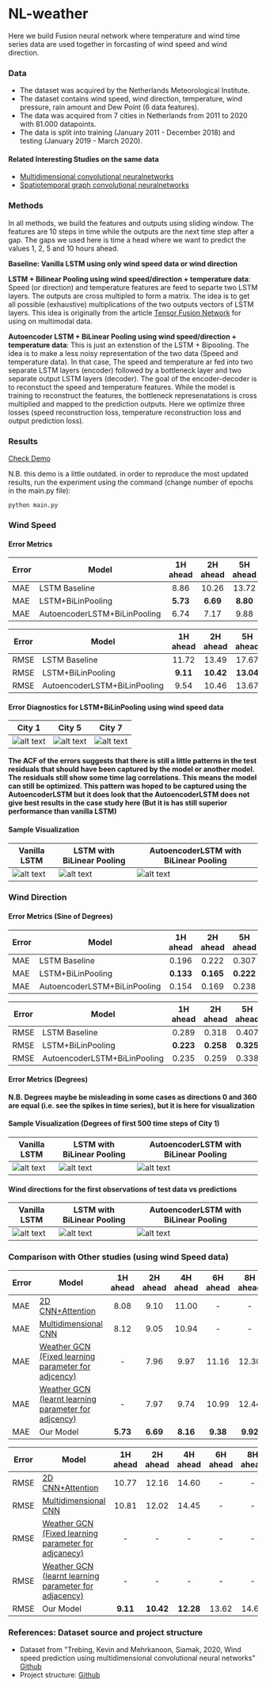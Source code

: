 # NL-weather

Here we build Fusion neural network where temperature and wind time series data are used together in forcasting of wind speed and wind direction. 

### Data

- The dataset was acquired by the Netherlands Meteorological Institute.
- The dataset contains wind speed, wind direction, temperature, wind pressure, rain amount and Dew Point (6 data features). 
- The data was acquired from 7 cities in Netherlands from 2011 to 2020 with 81.000 datapoints. 
- The data is split into training (January 2011 - December 2018) and testing (January 2019 - March 2020).

#### Related Interesting Studies on the same data

- [Multidimensional convolutional neuralnetworks](https://github.com/HansBambel/multidim_conv)
- [Spatiotemporal graph convolutional neuralnetworks](https://github.com/tstanczyk95/WeatherGCNet)

### Methods
In all methods, we build the features and outputs using sliding window. The features are 10 steps in time while the outputs are the next time step after a gap. The gaps we used here is time a head where we want to predict the values 1, 2, 5 and 10 hours ahead. 

**Baseline: Vanilla LSTM using only wind speed data or wind direction**

**LSTM + Bilinear Pooling using wind speed/direction + temperature data**:
Speed (or direction) and temperature features are feed to separte two LSTM layers. The outputs are cross multipled to form a matrix. The idea is to get all possible (exhaustive) multiplications of the two outputs vectors of LSTM layers. This idea is originally from the article [Tensor Fusion Network](https://arxiv.org/abs/1707.07250) for using on multimodal data.

**Autoencoder LSTM + BiLinear Pooling using wind speed/direction + temperature data**:
This is just an extenstion of the LSTM + Bipooling. The idea is to make a less noisy representation of the two data (Speed and temperature data). In that case, The speed and temperature ar fed into two separate LSTM layers (encoder) followed by a bottleneck layer and two separate output LSTM layers (decoder). The goal of the encoder-decoder is to reconstuct the speed and temperature features. While the model is training to reconstruct the features, the bottleneck represenatations is cross multiplied and mapped to the prediction outputs. Here we optimize three losses (speed reconstruction loss, temperature reconstruction loss and output prediction loss).


### Results
[Check Demo](https://github.com/mhmdrdwn/NLweather/blob/main/demo.ipynb)

N.B. this demo is a little outdated. in order to reproduce the most updated results,
run the experiment using the command (change number of epochs in the main.py file):
```
python main.py
```

### Wind Speed

#### Error Metrics

| Error | Model                        | 1H ahead |2H ahead  | 5H ahead|10H ahead  |
|-------| ---------------------------- |:--------:|:--------:|:-------:|:---------:|
| MAE   | LSTM Baseline                |  8.86    | 10.26    |  13.72  |   16.36   | 
| MAE   | LSTM+BiLinPooling            |  **5.73**| **6.69** |**8.80** |  **10.72**| 
| MAE   | AutoencoderLSTM+BiLinPooling |  6.74    | 7.17     |  9.88   |   11.09   | 


| Error | Model                        | 1H ahead |2H ahead  | 5H ahead|10H ahead  |
|-------| ---------------------------- |:--------:|:--------:|:-------:|:---------:|
| RMSE  | LSTM Baseline                |  11.72   | 13.49    |  17.67  |   20.95   | 
| RMSE  | LSTM+BiLinPooling            |  **9.11**| **10.42**|**13.04**| **15.42** |  
| RMSE  | AutoencoderLSTM+BiLinPooling |  9.54    |  10.46   |  13.67  |   15.62   | 


#### Error Diagnostics for LSTM+BiLinPooling using wind speed data
| City 1  | City 5 | City 7 |
|---------------| ---------------------------|-------------------------------------- |
| ![alt text](https://github.com/mhmdrdwn/NLweather/blob/main/plots/city1_error.png) | ![alt text](https://github.com/mhmdrdwn/NLweather/blob/main/plots/city5_error.png) | ![alt text](https://github.com/mhmdrdwn/NLweather/blob/main/plots/city7_error.png) |

**The ACF of the errors suggests that there is still a little patterns in the test residuals that should have been captured by the model or another model. The residuals still show some time lag correlations. This means the model can still be optimized. This pattern was hoped to be captured using the AutoencoderLSTM but it does look that the AutoencoderLSTM does not give best results in the case study here (But it is has still superior performance than vanilla LSTM)**

#### Sample Visualization

| Vanilla LSTM  | LSTM with BiLinear Pooling | AutoencoderLSTM with BiLinear Pooling |
|---------------| ---------------------------|-------------------------------------- |
| ![alt text](https://github.com/mhmdrdwn/NLweather/blob/main/plots/lstm_speed.png) | ![alt text](https://github.com/mhmdrdwn/NLweather/blob/main/plots/lstm_bi_speed.png) | ![alt text](https://github.com/mhmdrdwn/NLweather/blob/main/plots/ae_bi_speed.png) |


### Wind Direction

#### Error Metrics (Sine of Degrees)

| Error | Model                        | 1H ahead  | 2H ahead | 5H ahead  |10H ahead  |
|-------| ---------------------------- |:---------:|:--------:|:---------:|:---------:|
| MAE   | LSTM Baseline                |  0.196    | 0.222    |  0.307    |   0.391   | 
| MAE   | LSTM+BiLinPooling            |  **0.133**| **0.165**|  **0.222**| **0.278** | 
| MAE   | AutoencoderLSTM+BiLinPooling |    0.154  | 0.169    | 0.238     |   0.286   | 


| Error | Model                        | 1H ahead  | 2H ahead | 5H ahead  |10H ahead  |
|-------| ---------------------------- |:---------:|:--------:|:---------:|:---------:|
| RMSE  | LSTM Baseline                |  0.289    | 0.318    |  0.407    |   0.498   | 
| RMSE  | LSTM+BiLinPooling            |  **0.223**| **0.258**|  **0.325**| **0.392** | 
| RMSE  | AutoencoderLSTM+BiLinPooling |  0.235    | 0.259    |   0.338   |    0.396  | 


#### Error Metrics (Degrees)

**N.B. Degrees maybe be misleading in some cases as directions 0 and 360 are equal (i.e. see the spikes in time series), but it is here for visualization**

#### Sample Visualization (Degrees of first 500 time steps of City 1)

| Vanilla LSTM  | LSTM with BiLinear Pooling | AutoencoderLSTM with BiLinear Pooling |
|---------------| -------------------------- | ------------------------------------- |
| ![alt text](https://github.com/mhmdrdwn/NLweather/blob/main/plots/lstm_dir.png) | ![alt text](https://github.com/mhmdrdwn/NLweather/blob/main/plots/lstm_bi_dir.png) | ![alt text](https://github.com/mhmdrdwn/NLweather/blob/main/plots/ae_bi_dir.png) |

#### Wind directions for the first observations of test data vs predictions
| Vanilla LSTM  | LSTM with BiLinear Pooling | AutoencoderLSTM with BiLinear Pooling |
|---------------| -------------------------- | ------------------------------------- |
| ![alt text](https://github.com/mhmdrdwn/NLweather/blob/main/plots/lstm_dir2.png) | ![alt text](https://github.com/mhmdrdwn/NLweather/blob/main/plots/lstm_bi_dir2.png) | ![alt text](https://github.com/mhmdrdwn/NLweather/blob/main/plots/ae_bi_dir2.png) |



### Comparison with Other studies (using wind Speed data)

| Error | Model                        | 1H ahead  | 2H ahead | 4H ahead | 6H ahead | 8H ahead  |10H ahead  |
|-------| ---------------------------- |:---------:|:--------:|:--------:|:--------:|:---------:|:---------:|
| MAE   | [2D CNN+Attention](https://github.com/HansBambel/multidim_conv) |  8.08        | 9.10    |  11.00    |   -     | - | - |
| MAE   | [Multidimensional CNN](https://github.com/HansBambel/multidim_conv) |  8.12    | 9.05    |  10.94    |   -     | - |-  |
| MAE   | [Weather GCN (Fixed learning parameter for adjcency)](https://github.com/tstanczyk95/WeatherGCNet)   |  -       | 7.96    |  9.97        |   11.16 | 12.30 | 13.33 |
| MAE   | [Weather GCN (learnt learning parameter for adjcency)](https://github.com/tstanczyk95/WeatherGCNet)   |  -       | 7.97    |  9.74    |   10.99 | 12.44  | 13.55 |
| MAE   | Our Model |    **5.73**  | **6.69**   | **8.16** | **9.38**     | **9.92**  | **10.72**   |    


| Error | Model                        | 1H ahead  | 2H ahead | 4H ahead | 6H ahead | 8H ahead  |10H ahead  |
|-------| ---------------------------- |:---------:|:--------:|:--------:|:--------:|:---------:|:---------:|
| RMSE   | [2D CNN+Attention](https://github.com/HansBambel/multidim_conv) |  10.77        | 12.16    |  14.60    |   -     | - | - |
| RMSE   | [Multidimensional CNN](https://github.com/HansBambel/multidim_conv) |  10.81    | 12.02    |  14.45    |   -     | - |-  |
| RMSE   | [Weather GCN (Fixed learning parameter for adjcanecy)](https://github.com/tstanczyk95/WeatherGCNet)   |  -       | -    |  -        |   - | - | - |
| RMSE   | [Weather GCN (learnt learning parameter for adjacency)](https://github.com/tstanczyk95/WeatherGCNet)   |  -       | -    |  -    |   - | -  | - |
| RMSE   | Our Model |    **9.11**  | **10.42**   | **12.28** | 13.62     |  14.63  | 15.42   |




### References: Dataset source and project structure
- Dataset from "Trebing, Kevin and Mehrkanoon, Siamak, 2020, Wind speed prediction using multidimensional convolutional neural networks" [Github](https://github.com/HansBambel/multidim_conv)
- Project structure: [Github](https://github.com/ossez-com/python-project-structure-sample)

